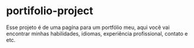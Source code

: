 # portifolio-project

Esse projeto é de uma pagína para um portfólio meu, aqui você vai encontrar minhas habilidades, idiomas, experiência profissional, contato e etc.
